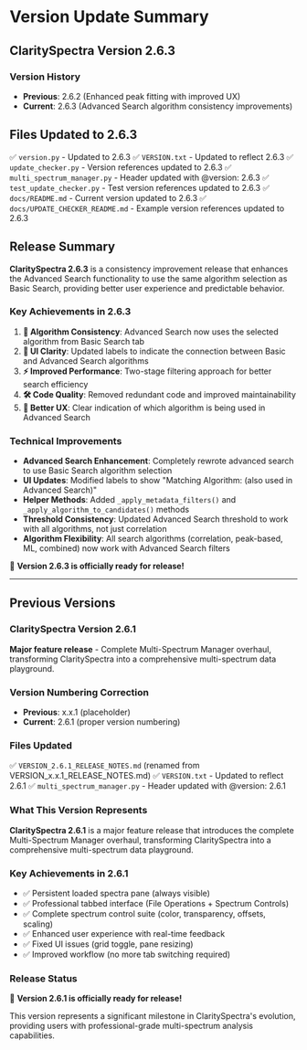 # Version Update Summary

## ClaritySpectra Version 2.6.3

### Version History
- **Previous**: 2.6.2 (Enhanced peak fitting with improved UX)
- **Current**: 2.6.3 (Advanced Search algorithm consistency improvements)

## Files Updated to 2.6.3
✅ `version.py` - Updated to 2.6.3
✅ `VERSION.txt` - Updated to reflect 2.6.3
✅ `update_checker.py` - Version references updated to 2.6.3
✅ `multi_spectrum_manager.py` - Header updated with @version: 2.6.3
✅ `test_update_checker.py` - Test version references updated to 2.6.3
✅ `docs/README.md` - Current version updated to 2.6.3
✅ `docs/UPDATE_CHECKER_README.md` - Example version references updated to 2.6.3

## Release Summary
**ClaritySpectra 2.6.3** is a consistency improvement release that enhances the Advanced Search functionality to use the same algorithm selection as Basic Search, providing better user experience and predictable behavior.

### Key Achievements in 2.6.3

1. **🔄 Algorithm Consistency**: Advanced Search now uses the selected algorithm from Basic Search tab
2. **🎯 UI Clarity**: Updated labels to indicate the connection between Basic and Advanced Search algorithms
3. **⚡ Improved Performance**: Two-stage filtering approach for better search efficiency
4. **🛠️ Code Quality**: Removed redundant code and improved maintainability
5. **📖 Better UX**: Clear indication of which algorithm is being used in Advanced Search

### Technical Improvements

- **Advanced Search Enhancement**: Completely rewrote advanced search to use Basic Search algorithm selection
- **UI Updates**: Modified labels to show "Matching Algorithm: (also used in Advanced Search)"
- **Helper Methods**: Added `_apply_metadata_filters()` and `_apply_algorithm_to_candidates()` methods
- **Threshold Consistency**: Updated Advanced Search threshold to work with all algorithms, not just correlation
- **Algorithm Flexibility**: All search algorithms (correlation, peak-based, ML, combined) now work with Advanced Search filters

🎉 **Version 2.6.3 is officially ready for release!**

---

## Previous Versions

### ClaritySpectra Version 2.6.1
**Major feature release** - Complete Multi-Spectrum Manager overhaul, transforming ClaritySpectra into a comprehensive multi-spectrum data playground.

### Version Numbering Correction
- **Previous**: x.x.1 (placeholder)
- **Current**: 2.6.1 (proper version numbering)

### Files Updated
✅ `VERSION_2.6.1_RELEASE_NOTES.md` (renamed from VERSION_x.x.1_RELEASE_NOTES.md)
✅ `VERSION.txt` - Updated to reflect 2.6.1
✅ `multi_spectrum_manager.py` - Header updated with @version: 2.6.1

### What This Version Represents
**ClaritySpectra 2.6.1** is a major feature release that introduces the complete Multi-Spectrum Manager overhaul, transforming ClaritySpectra into a comprehensive multi-spectrum data playground.

### Key Achievements in 2.6.1
- ✅ Persistent loaded spectra pane (always visible)
- ✅ Professional tabbed interface (File Operations + Spectrum Controls)
- ✅ Complete spectrum control suite (color, transparency, offsets, scaling)
- ✅ Enhanced user experience with real-time feedback
- ✅ Fixed UI issues (grid toggle, pane resizing)
- ✅ Improved workflow (no more tab switching required)

### Release Status
🎉 **Version 2.6.1 is officially ready for release!**

This version represents a significant milestone in ClaritySpectra's evolution, providing users with professional-grade multi-spectrum analysis capabilities. 